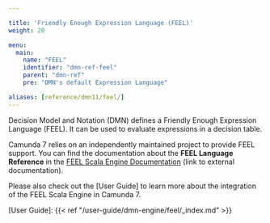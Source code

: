 ```yaml
---

title: 'Friendly Enough Expression Language (FEEL)'
weight: 20

menu:
  main:
    name: "FEEL"
    identifier: "dmn-ref-feel"
    parent: "dmn-ref"
    pre: "DMN's default Expression Language"

aliases: [reference/dmn11/feel/]
---
```


Decision Model and Notation (DMN) defines a Friendly Enough Expression
Language (FEEL). It can be used to evaluate expressions in a decision table.

Camunda 7 relies on an independently maintained project to provide FEEL support. You can find the 
documentation about the **FEEL Language Reference** in the [FEEL Scala Engine Documentation][] 
(link to external documentation).

Please also check out the [User Guide] to learn more about the integration of the FEEL Scala Engine 
in Camunda 7.

[FEEL Scala Engine Documentation]: https://camunda.github.io/feel-scala/
[User Guide]: {{< ref "/user-guide/dmn-engine/feel/_index.md" >}}